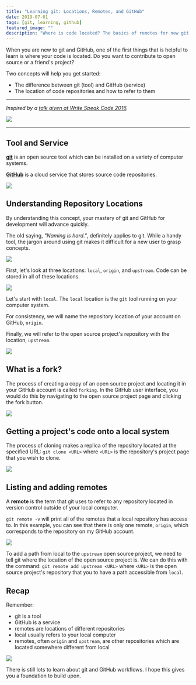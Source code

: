```yaml
---
title: "Learning git: Locations, Remotes, and GitHub"
date: 2019-07-01
tags: [git, learning, github]
featured_image: ""
description: "Where is code located? The basics of remotes for new git and GitHub users."
---
```


When you are new to git and GitHub, one of the first things that is helpful to
learn is where your code is located. Do you want to contribute to open source
or a friend's project?

Two concepts will help you get started:

- The difference between git (tool) and GitHub (service)
- The location of code repositories and how to refer to them

---

*Inspired by a [talk given at Write Speak Code 2016](https://www.slideshare.net/willingc/yes-you-can-git).*

![](/images/2019/git-title.png)

---

## Tool and Service

**[git](https://git-scm.com/docs/)** is an open source tool which can be installed on a variety of computer systems.

**[GitHub](https://github.com)** is a cloud service that stores source code repositories.

![](/images/2019/git-01.png)


## Understanding Repository Locations

By understanding this concept, your mastery of git and GitHub for development will advance quickly.

The old saying, *"Naming is hard."*, definitely applies to git. While a handy tool, the jargon around using git makes it difficult for a new user to grasp concepts.

![](/images/2019/git-02.png)

First, let's look at three locations: `local`, `origin`, and `upstream`. Code can be stored in all of these locations.

![](/images/2019/git-04.png)

Let's start with `local`. The `local` location is the `git` tool running on your computer system.

For consistency, we will name the repository location of your account on GitHub, `origin`.

Finally, we will refer to the open source project's repository with the location, `upstream`.

![](/images/2019/git-05.png)

## What is a fork?

The process of creating a copy of an open source project and locating it in your GitHub account is called `forking`. In the GitHub user interface, you would do this by navigating to the open source project page and clicking the fork button.

![](/images/2019/git-06.png)

## Getting a project's code onto a local system

The process of cloning makes a replica of the repository located at the specified URL: `git clone <URL>` where `<URL>` is the repository's project page that you wish to clone.

![](/images/2019/git-07.png)

## Listing and adding remotes

A **remote** is the term that git uses to refer to any repository located in version control outside of your local computer.

`git remote -v` will print all of the remotes that a local repository has access to. In this example, you can see that there is only one remote, `origin`, which corresponds to the repository on my GitHub account.

![](/images/2019/git-08.png)

To add a path from local to the `upstream` open source project, we need to tell git where the location of the open source project is. We can do this with the command: `git remote add upstream <URL>` where `<URL>` is the open source project's repository that you to have a path accessible from `local`.

## Recap

Remember:

- git is a tool
- GitHub is a service
- remotes are locations of different repositories
- local usually refers to your local computer
- remotes, often `origin` and `upstream`, are other repositories which are located somewhere different from local

![](/images/2019/git-09.png)

There is still lots to learn about git and GitHub workflows. I hope this gives you a foundation to build upon.
